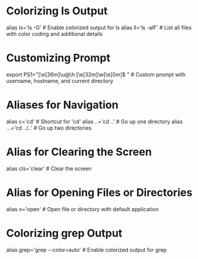 # Colorizing ls Output
alias ls='ls -G'  # Enable colorized output for ls
alias ll='ls -alF'  # List all files with color coding and additional details

# Customizing Prompt
export PS1="\[\e[36m\]\u@\h \[\e[32m\]\w\[\e[0m\]\$ "  # Custom prompt with username, hostname, and current directory

# Aliases for Navigation
alias c='cd'  # Shortcut for 'cd'
alias ..='cd ..'  # Go up one directory
alias ...='cd ../..'  # Go up two directories

# Alias for Clearing the Screen
alias cls='clear'  # Clear the screen

# Alias for Opening Files or Directories
alias o='open'  # Open file or directory with default application

# Colorizing grep Output
alias grep='grep --color=auto'  # Enable colorized output for grep

